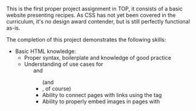 This is the first proper project assignment in TOP, it consists of  a basic website
presenting recipes. As CSS has not yet been covered in the curriculum, it's no design
award contender, but is still perfectly functional as-is.

The completion of this project demonstrates the following skills:
* Basic HTML knowledge:
  - Proper syntax, boilerplate and knowledge of good practice
  - Understanding of use cases for <ol> and <ul> (and <li>, of course)
  - Ability to connect pages with links using the <a> tag
  - Ability to properly embed images in pages with <img> 
